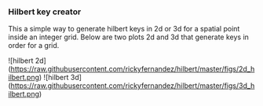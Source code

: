 ### Hilbert key creator
This a simple way to generate hilbert keys in 2d or 3d for a spatial point inside an integer grid.
Below are two plots 2d and 3d that generate keys in order for a grid.

![hilbert 2d]
(https://raw.githubusercontent.com/rickyfernandez/hilbert/master/figs/2d_hilbert.png)
![hilbert 3d]
(https://raw.githubusercontent.com/rickyfernandez/hilbert/master/figs/3d_hilbert.png)
